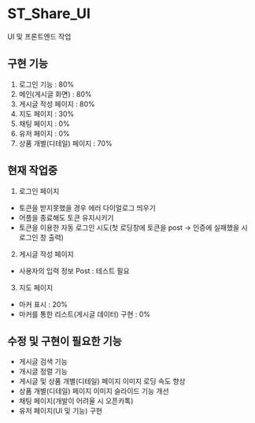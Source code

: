 # ST_Share_UI

UI 및 프론트엔드 작업

## 구현 기능
1. 로그인 기능 : 80%
2. 메인(게시글 화면) : 80%
3. 게시글 작성 페이지 : 80%
4. 지도 페이지 : 30%
5. 채팅 페이지 : 0%
6. 유저 페이지 : 0%
6. 상품 개별(디테일) 페이지 : 70%


## 현재 작업중
1. 로그인 페이지
- 토큰을 받지못했을 경우 에러 다이얼로그 띄우기
- 어플을 종료해도 토큰 유지시키기
- 토큰을 이용한 자동 로그인 시도(첫 로딩창에 토큰을 post -> 인증에 실패했을 시 로그인 창 출력)

2. 게시글 작성 페이지
- 사용자의 입력 정보 Post : 테스트 필요

3. 지도 페이지
- 마커 표시 : 20%
- 마커를 통한 리스트(게시글 데이터) 구현 : 0%


## 수정 및 구현이 필요한 기능
- 게시글 검색 기능
- 개시글 정렬 기능
- 게시글 및 상품 개별(디테일) 페이지 이미지 로딩 속도 향상
- 상품 개별(디테일) 페이지 이미지 슬라이드 기능 개선
- 채팅 페이지(개발이 어려울 시 오픈카톡)
- 유저 페이지(UI 및 기능) 구현
